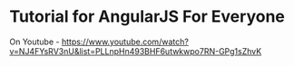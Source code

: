 # Tutorial for AngularJS For Everyone

On Youtube - https://www.youtube.com/watch?v=NJ4FYsRV3nU&list=PLLnpHn493BHF6utwkwpo7RN-GPg1sZhvK

